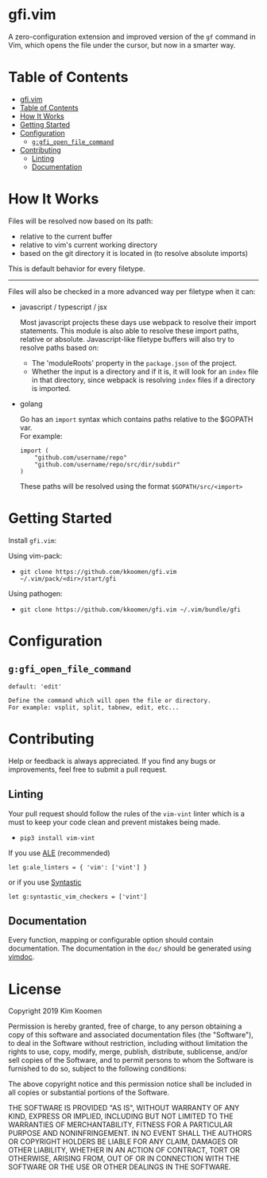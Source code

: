 # gfi.vim

A zero-configuration extension and improved version of the `gf` command in Vim,
which opens the file under the cursor, but now in a smarter way.

# Table of Contents
- [gfi.vim](#gfivim)
- [Table of Contents](#table-of-contents)
- [How It Works](#how-it-works)
- [Getting Started](#getting-started)
- [Configuration](#configuration)
  * [`g:gfi_open_file_command`](#ggfi_open_file_command)
- [Contributing](#contributing)
  * [Linting](#linting)
  * [Documentation](#documentation)

# How It Works

Files will be resolved now based on its path:<br />
- relative to the current buffer
- relative to vim's current working directory
- based on the git directory it is located in (to resolve absolute imports)

This is default behavior for every filetype.

<hr />

Files will also be checked in a more advanced way per filetype when it can:

- javascript / typescript / jsx

    Most javascript projects these days use webpack to resolve their
    import statements. This module is also able to resolve these import paths,
    relative or absolute. Javascript-like filetype buffers will also try to
    resolve paths based on:

    - The 'moduleRoots' property in the `package.json` of the project.
    - Whether the input is a directory and if it is, it will look for an `index`
      file in that directory, since webpack is resolving `index` files if a
      directory is imported.

- golang

    Go has an `import` syntax which contains paths relative to the $GOPATH var.<br />
    For example:<br />
    ```
    import (
        "github.com/username/repo"
        "github.com/username/repo/src/dir/subdir"
    )
    ```
    These paths will be resolved using the format `$GOPATH/src/<import>`

# Getting Started

Install `gfi.vim`:

Using vim-pack:

- `git clone https://github.com/kkoomen/gfi.vim ~/.vim/pack/<dir>/start/gfi`

Using pathogen:

- `git clone https://github.com/kkoomen/gfi.vim ~/.vim/bundle/gfi`

# Configuration

## `g:gfi_open_file_command`

    default: 'edit'

    Define the command which will open the file or directory.
    For example: vsplit, split, tabnew, edit, etc...

# Contributing

Help or feedback is always appreciated. If you find any bugs or improvements,
feel free to submit a pull request.

## Linting

Your pull request should follow the rules of the `vim-vint` linter which is a
must to keep your code clean and prevent mistakes being made.

- `pip3 install vim-vint`

If you use [ALE](https://github.com/w0rp/ale) (recommended)

```
let g:ale_linters = { 'vim': ['vint'] }
```

or if you use [Syntastic](https://github.com/vim-syntastic/syntastic)
```
let g:syntastic_vim_checkers = ['vint']
```

## Documentation

Every function, mapping or configurable option should contain documentation. The
documentation in the `doc/` should be generated using [vimdoc](https://github.com/google/vimdoc).

# License

Copyright 2019 Kim Koomen

Permission is hereby granted, free of charge, to any person obtaining a copy of
this software and associated documentation files (the "Software"), to deal in
the Software without restriction, including without limitation the rights to
use, copy, modify, merge, publish, distribute, sublicense, and/or sell copies of
the Software, and to permit persons to whom the Software is furnished to do so,
subject to the following conditions:

The above copyright notice and this permission notice shall be included in all
copies or substantial portions of the Software.

THE SOFTWARE IS PROVIDED "AS IS", WITHOUT WARRANTY OF ANY KIND, EXPRESS OR
IMPLIED, INCLUDING BUT NOT LIMITED TO THE WARRANTIES OF MERCHANTABILITY, FITNESS
FOR A PARTICULAR PURPOSE AND NONINFRINGEMENT. IN NO EVENT SHALL THE AUTHORS OR
COPYRIGHT HOLDERS BE LIABLE FOR ANY CLAIM, DAMAGES OR OTHER LIABILITY, WHETHER
IN AN ACTION OF CONTRACT, TORT OR OTHERWISE, ARISING FROM, OUT OF OR IN
CONNECTION WITH THE SOFTWARE OR THE USE OR OTHER DEALINGS IN THE SOFTWARE.
